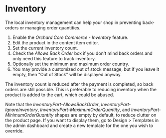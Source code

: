 # Inventory

The local inventory management can help your shop in preventing back-orders or managing order quantities.

1. Enable the _Orchard Core Commerce - Inventory_ feature.
2. Edit the product in the content item editor.
3. Set the current inventory count.
4. Check the _Allows Back Order_ box if you don't mind back orders and only need this feature to track inventory.
5. Optionally set the minimum and maximum order country.
6. You may provide a customized out of stock message, but if you leave it empty, then "Out of Stock" will be displayed anyway.

The inventory count is reduced after the payment is completed, so back orders are still possible. This is preferable to reducing inventory when the product is added to the cart, which could be abused.

Note that the _InventoryPart-AllowsBackOrder_, _InventoryPart-IgnoreInventory_, _InventoryPart-MaximumOrderQuantity_, and _InventoryPart-MinimumOrderQuantity_ shapes are empty by default, to reduce clutter on the product page. If you want to display them, go to Design > Templates in the admin dashboard and create a new template for the one you wish to override. 
